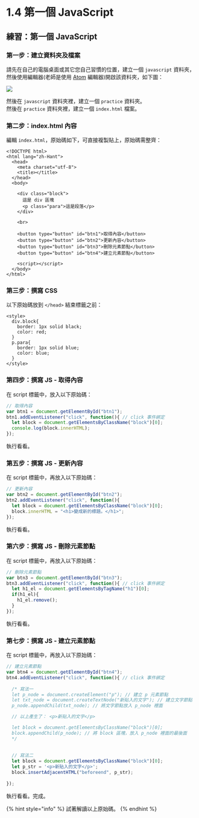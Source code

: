 # 1.4 第一個 JavaScript

## 練習：第一個 JavaScript

###

### 第一步：建立資料夾及檔案

請先在自己的電腦桌面或其它您自己習慣的位置，建立一個 `javascript` 資料夾，然後使用編輯器(老師是使用 [Atom](https://atom.io/) 編輯器)開啟該資料夾，如下圖：

![](../.gitbook/assets/javascript\_web.png)

然後在 `javascript` 資料夾裡，建立一個 `practice` 資料夾。\
然後在 `practice` 資料夾裡，建立一個 `index.html` 檔案。



### 第二步：index.html 內容

編輯 `index.html`，原始碼如下，可直接複製貼上，原始碼需整齊：

```markup
<!DOCTYPE html>
<html lang="zh-Hant">
  <head>
    <meta charset="utf-8">
    <title></title>
  </head>
  <body>
  
    <div class="block">
      這是 div 區塊
      <p class="para">這是段落</p>
    </div>

    <br>

    <button type="button" id="btn1">取得內容</button>
    <button type="button" id="btn2">更新內容</button>
    <button type="button" id="btn3">刪除元素節點</button>
    <button type="button" id="btn4">建立元素節點</button>
    
    <script></script>
  </body>
</html>
```



### 第三步：撰寫 CSS

以下原始碼放到 `</head>` 結束標籤之前：

```markup
<style>
  div.block{
    border: 1px solid black;
    color: red;
  }
  p.para{
    border: 1px solid blue;
    color: blue;
  }
</style>
```



### 第四步：撰寫 JS - 取得內容

在 script 標籤中，放入以下原始碼：

```javascript
// 取得內容
var btn1 = document.getElementById("btn1");
btn1.addEventListener("click", function(){ // click 事件綁定
  let block = document.getElementsByClassName("block")[0];
  console.log(block.innerHTML);
});
```

執行看看。



### 第五步：撰寫 JS - 更新內容

在 script 標籤中，再放入以下原始碼：

```javascript
// 更新內容
var btn2 = document.getElementById("btn2");
btn2.addEventListener("click", function(){
  let block = document.getElementsByClassName("block")[0];
  block.innerHTML = "<h1>變成新的標題。</h1>";
});
```

執行看看。



### 第六步：撰寫 JS - 刪除元素節點

在 script 標籤中，再放入以下原始碼：

```javascript
// 刪除元素節點
var btn3 = document.getElementById("btn3");
btn3.addEventListener("click", function(){ // click 事件綁定
  let h1_el = document.getElementsByTagName("h1")[0];
  if(h1_el){
    h1_el.remove();
  }
});
```

執行看看。



### 第七步：撰寫 JS - 建立元素節點

在 script 標籤中，再放入以下原始碼：

```javascript
// 建立元素節點
var btn4 = document.getElementById("btn4");
btn4.addEventListener("click", function(){ // click 事件綁定
  
  /* 寫法一
  let p_node = document.createElement("p"); // 建立 p 元素節點
  let txt_node = document.createTextNode("新貼入的文字"); // 建立文字節點
  p_node.appendChild(txt_node); // 將文字節點放入 p_node 裡面

  // 以上產生了： <p>新貼入的文字</p>

  let block = document.getElementsByClassName("block")[0];
  block.appendChild(p_node); // 將 block 區塊，放入 p_node 裡面的最後面
  */
  
  
  // 寫法二
  let block = document.getElementsByClassName("block")[0];
  let p_str = '<p>新貼入的文字</p>';
  block.insertAdjacentHTML("beforeend", p_str);
  
});
```

執行看看。完成。



{% hint style="info" %}
試著解讀以上原始碼。
{% endhint %}
